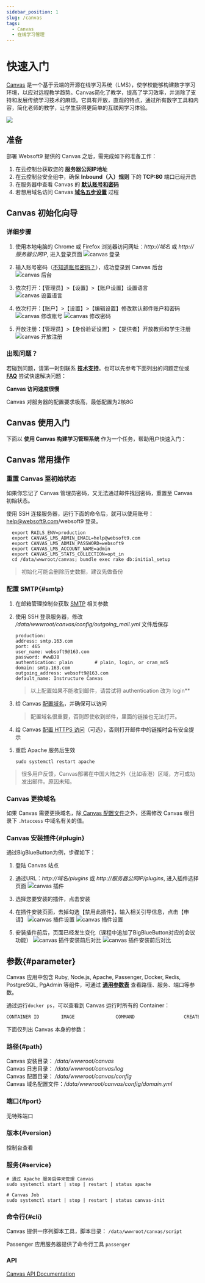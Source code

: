 ```yaml
---
sidebar_position: 1
slug: /canvas
tags:
  - Canvas
  - 在线学习管理
---
```


# 快速入门

[Canvas](https://www.instructure.com/canvas/) 是一个基于云端的开源在线学习系统（LMS），使学校能够构建数字学习环境，以应对远程教学趋势。Canvas简化了教学，提高了学习效率，并消除了支持和发展传统学习技术的麻烦。它具有开放，直观的特点，通过所有数字工具和内容，简化老师的教学，让学生获得更简单的互联网学习体验。

![](https://libs.websoft9.com/Websoft9/DocsPicture/en/canvas/canvas-gui-websoft9.png)

## 准备

部署 Websoft9 提供的 Canvas 之后，需完成如下的准备工作：

1. 在云控制台获取您的 **服务器公网IP地址** 
2. 在云控制台安全组中，确保 **Inbound（入）规则** 下的 **TCP:80** 端口已经开启
3. 在服务器中查看 Canvas 的 **[默认账号和密码](./setup/credentials#getpw)**  
4. 若想用域名访问  Canvas **[域名五步设置](./dns#domain)** 过程


## Canvas 初始化向导

### 详细步骤

1. 使用本地电脑的 Chrome 或 Firefox 浏览器访问网址：*http://域名* 或 *http://服务器公网IP*, 进入登录页面
   ![canvas 登录](https://libs.websoft9.com/Websoft9/DocsPicture/zh/canvas/canvas-login-websoft9.png)

2. 输入账号密码（[不知道账号密码？](/zh/stack-accounts.md#canvas)），成功登录到 Canvas 后台  
   ![canvas 后台](https://libs.websoft9.com/Websoft9/DocsPicture/zh/canvas/canvas-console001-websoft9.png)

3. 依次打开：【管理员】>【设置】>【账户设置】设置语言  
   ![canvas 设置语言](https://libs.websoft9.com/Websoft9/DocsPicture/zh/canvas/canvas-setlanguage-websoft9.png)

4. 依次打开：【账户】>【设置】>【编辑设置】修改默认邮件账户和密码
   ![canvas 修改账号](https://libs.websoft9.com/Websoft9/DocsPicture/zh/canvas/canvas-setaccount001-websoft9.png)
   ![canvas 修改密码](https://libs.websoft9.com/Websoft9/DocsPicture/zh/canvas/canvas-setaccount002-websoft9.png)

5. 开放注册：【管理员】>【身份验证设置】>【提供者】开放教师和学生注册 
   ![canvas 开放注册](https://libs.websoft9.com/Websoft9/DocsPicture/zh/canvas/canvas-register-websoft9.png)

### 出现问题？

若碰到问题，请第一时刻联系 **[技术支持](./helpdesk)**。也可以先参考下面列出的问题定位或  **[FAQ](./faq#setup)** 尝试快速解决问题：

**Canvas 访问速度很慢**

Canvas 对服务器的配置要求极高，最低配置为2核8G

## Canvas 使用入门

下面以 **使用 Canvas 构建学习管理系统** 作为一个任务，帮助用户快速入门：


## Canvas 常用操作

### 重置 Canvas 至初始状态

如果你忘记了 Canvas  管理员密码，又无法通过邮件找回密码，重置至 Canvas 初始状态。

使用 SSH 连接服务器，运行下面的命令后，就可以使用账号：help@websoft9.com/websoft9 登录。

```
  export RAILS_ENV=production
  export CANVAS_LMS_ADMIN_EMAIL=help@websoft9.com
  export CANVAS_LMS_ADMIN_PASSWORD=websoft9
  export CANVAS_LMS_ACCOUNT_NAME=admin
  export CANVAS_LMS_STATS_COLLECTION=opt_in
  cd /data/wwwroot/canvas; bundle exec rake db:initial_setup
```

> 初始化可能会删除历史数据，建议先做备份

### 配置 SMTP{#smtp}

1. 在邮箱管理控制台获取 [SMTP](./automation/smtp) 相关参数

2. 使用 SSH 登录服务器，修改 */data/wwwroot/canvas/config/outgoing_mail.yml* 文件后保存
   ```
   production:
   address: smtp.163.com
   port: 465
   user_name: websoft9@163.com
   password: #wwBJ8
   authentication: plain        # plain, login, or cram_md5
   domain: smtp.163.com
   outgoing_address: websoft9@163.com
   default_name: Instructure Canvas
   ```
   > 以上配置如果不能收到邮件，请尝试将 authentication 改为 login**

3. 给 Canvas [配置域名](./dns#domain)，并确保可以访问

   > 配置域名很重要，否则即使收到邮件，里面的链接也无法打开。

4. 给 Canvas [配置 HTTPS 访问](./dns#https)（可选），否则打开邮件中的链接时会有安全提示

4. 重启 Apache 服务后生效
   ```
   sudo systemctl restart apache
   ```

> 很多用户反馈，Canvas部署在中国大陆之外（比如香港）区域，方可成功发出邮件。原因未知。


### Canvas 更换域名

如果 Canvas 需要更换域名，除[ Canvas 配置文件](#path)之外，还需修改 Canvas 根目录下 `.htaccess` 中域名有关的值。  


### Canvas 安装插件{#plugin}

通过BigBlueButton为例，步骤如下：

1. 登陆 Canvas 站点

2. 通过URL：*http://域名/plugins* 或 *http://服务器公网IP/plugins*, 进入插件选择页面
   ![canvas 插件](https://libs.websoft9.com/Websoft9/DocsPicture/zh/canvas/canvas-plugin01-websoft9.png)

3. 选择您要安装的插件，点击安装

4. 在插件安装页面，去掉勾选【禁用此插件】，输入相关引导信息，点击【申请】
   ![canvas 插件设置](https://libs.websoft9.com/Websoft9/DocsPicture/zh/canvas/canvas-plugin02-websoft9.png)
   ![canvas 插件设置](https://libs.websoft9.com/Websoft9/DocsPicture/zh/canvas/canvas-plugin03-websoft9.png)

5. 安装插件前后，页面已经发生变化（课程中追加了BigBlueButton对应的会议功能）
   ![canvas 插件安装前后对比](https://libs.websoft9.com/Websoft9/DocsPicture/zh/canvas/canvas-plugin04-websoft9.png)
   ![canvas 插件安装前后对比](https://libs.websoft9.com/Websoft9/DocsPicture/zh/canvas/canvas-plugin05-websoft9.png)

## 参数{#parameter}

Canvas 应用中包含 Ruby, Node.js, Apache, Passenger, Docker, Redis, PostgreSQL, PgAdmin 等组件，可通过 **[通用参数表](./setup/parameter)** 查看路径、服务、端口等参数。

通过运行`docker ps`，可以查看到 Canvas 运行时所有的 Container：

```bash
CONTAINER ID        IMAGE               COMMAND                  CREATED             STATUS              PORTS                                NAMES
```


下面仅列出 Canvas 本身的参数：

### 路径{#path}

Canvas 安装目录： */data/wwwroot/canvas*  
Canvas 日志目录： */data/wwwroot/canvas/log*  
Canvas 配置目录： */data/wwwroot/canvas/config*  
Canvas 域名配置文件：*/data/wwwroot/canvas/config/domain.yml*  

### 端口{#port}

无特殊端口

### 版本{#version}

控制台查看

### 服务{#service}

```shell
# 通过 Apache 服务启停来管理 Canvas
sudo systemctl start | stop | restart | status apache

# Canvas Job
sudo systemctl start | stop | restart | status canvas-init
```

### 命令行{#cli}

Canvas 提供一序列脚本工具，脚本目录： `/data/wwwroot/canvas/script`  

Passenger 应用服务器提供了命令行工具 `passenger`  

### API

[Canvas API Documentation](https://community.canvaslms.com/t5/Academic-Benchmarks-Basics/API-Documentation-Overview/ta-p/474357)